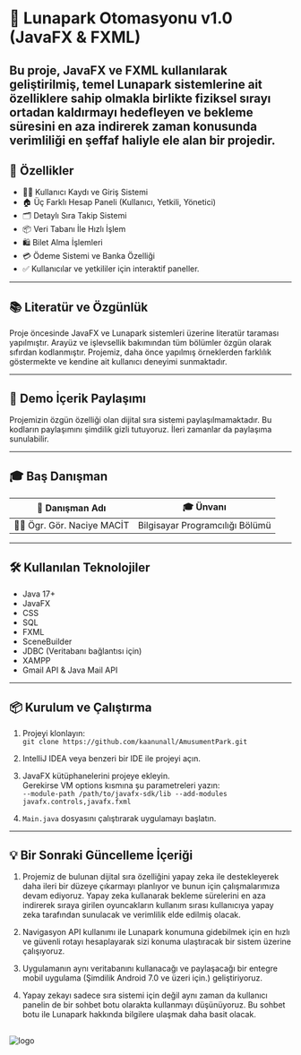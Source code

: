 # 🎡 Lunapark Otomasyonu v1.0 (JavaFX & FXML)

Bu proje, JavaFX ve FXML kullanılarak geliştirilmiş, temel Lunapark sistemlerine ait özelliklere sahip olmakla birlikte fiziksel sırayı ortadan kaldırmayı hedefleyen ve bekleme süresini en aza indirerek zaman konusunda verimliliği en şeffaf haliyle ele alan bir projedir.
---

## 🚀 Özellikler

- 🧑‍💻 Kullanıcı Kaydı ve Giriş Sistemi  
- 🏠 Üç Farklı Hesap Paneli (Kullanıcı, Yetkili, Yönetici) 
- 🗂️ Detaylı Sıra Takip Sistemi 
- 📦 Veri Tabanı İle Hızlı İşlem  
- 🛍️ Bilet Alma İşlemleri 
- 💳 Ödeme Sistemi ve Banka Özelliği  
- ✅ Kullanıcılar ve yetkililer için interaktif paneller. 

---

## 📚 Literatür ve Özgünlük

Proje öncesinde JavaFX ve Lunapark sistemleri üzerine literatür taraması yapılmıştır. Arayüz ve işlevsellik bakımından tüm bölümler özgün olarak sıfırdan kodlanmıştır. Projemiz, daha önce yapılmış örneklerden farklılık göstermekte ve kendine ait kullanıcı deneyimi sunmaktadır.

---

## 📢 Demo İçerik Paylaşımı

Projemizin özgün özelliği olan dijital sıra sistemi paylaşılmamaktadır. Bu kodların paylaşımını şimdilik gizli tutuyoruz. İleri zamanlar da paylaşıma sunulabilir.

---

## 🎓 Baş Danışman

| 📌 Danışman Adı         | 🎓 Ünvanı                  |
|-------------------------|-----------------------------|
| 👨‍🏫 Ögr. Gör. Naciye MACİT  | Bilgisayar Programcılığı Bölümü |

---

## 🛠️ Kullanılan Teknolojiler

- Java 17+
- JavaFX
- CSS
- SQL
- FXML
- SceneBuilder
- JDBC (Veritabanı bağlantısı için)
- XAMPP
- Gmail API & Java Mail API

---

## 📦 Kurulum ve Çalıştırma

1. Projeyi klonlayın:  
   `git clone https://github.com/kaanunall/AmusumentPark.git`

2. IntelliJ IDEA veya benzeri bir IDE ile projeyi açın.

3. JavaFX kütüphanelerini projeye ekleyin.  
   Gerekirse VM options kısmına şu parametreleri yazın:  
   `--module-path /path/to/javafx-sdk/lib --add-modules javafx.controls,javafx.fxml`

4. `Main.java` dosyasını çalıştırarak uygulamayı başlatın.


---
## 💡 Bir Sonraki Güncelleme İçeriği

1. Projemiz de bulunan dijital sıra özelliğini yapay zeka ile destekleyerek daha ileri bir düzeye çıkarmayı planlıyor ve bunun için çalışmalarımıza devam ediyoruz.
   Yapay zeka kullanarak bekleme sürelerini en aza indirerek sıraya girilen oyuncakların kullanım sırası kullanıcıya yapay zeka tarafından sunulacak ve verimlilik elde edilmiş olacak.

2. Navigasyon API kullanımı ile Lunapark konumuna gidebilmek için en hızlı ve güvenli rotayı hesaplayarak sizi konuma ulaştıracak bir sistem üzerine çalışıyoruz.

3. Uygulamanın aynı veritabanını kullanacağı ve paylaşacağı bir entegre mobil uygulama (Şimdilik Android 7.0 ve üzeri için.) geliştiriyoruz.

4. Yapay zekayı sadece sıra sistemi için değil aynı zaman da kullanıcı panelin de bir sohbet botu olarakta kullanmayı düşünüyoruz. Bu sohbet botu ile Lunapark hakkında bilgilere ulaşmak daha basit olacak.

##

![logo](https://github.com/user-attachments/assets/f16d3c79-fbf1-4601-abe2-90d07caa1967)

